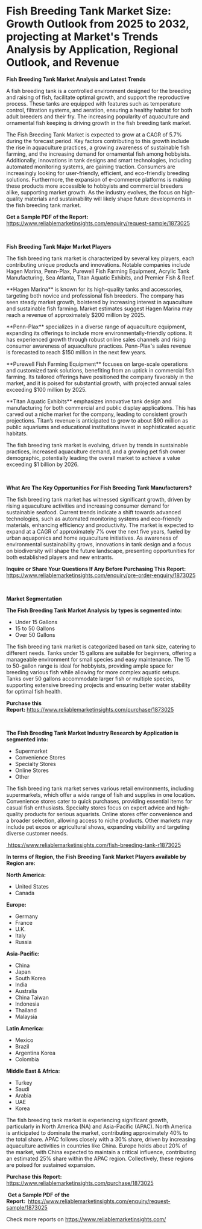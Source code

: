 <p><h1>Fish Breeding Tank Market Size: Growth Outlook from 2025 to 2032, projecting at Market's Trends Analysis by Application, Regional Outlook, and Revenue</h1></p><p><strong>Fish Breeding Tank Market Analysis and Latest Trends</strong></p>
<p><p>A fish breeding tank is a controlled environment designed for the breeding and raising of fish, facilitate optimal growth, and support the reproductive process. These tanks are equipped with features such as temperature control, filtration systems, and aeration, ensuring a healthy habitat for both adult breeders and their fry. The increasing popularity of aquaculture and ornamental fish keeping is driving growth in the fish breeding tank market.</p><p>The Fish Breeding Tank Market is expected to grow at a CAGR of 5.7% during the forecast period. Key factors contributing to this growth include the rise in aquaculture practices, a growing awareness of sustainable fish farming, and the increasing demand for ornamental fish among hobbyists. Additionally, innovations in tank designs and smart technologies, including automated monitoring systems, are gaining traction. Consumers are increasingly looking for user-friendly, efficient, and eco-friendly breeding solutions. Furthermore, the expansion of e-commerce platforms is making these products more accessible to hobbyists and commercial breeders alike, supporting market growth. As the industry evolves, the focus on high-quality materials and sustainability will likely shape future developments in the fish breeding tank market.</p></p>
<p><strong>Get a Sample PDF of the Report:&nbsp;</strong> <a href="https://www.reliablemarketinsights.com/enquiry/request-sample/1873025?utm_campaign=1558&utm_medium=2&utm_source=Github&utm_content=ia&utm_term=05022025&utm_id=fish-breeding-tank">https://www.reliablemarketinsights.com/enquiry/request-sample/1873025</a></p>
<p>&nbsp;</p>
<p><strong>Fish Breeding Tank Major Market Players</strong></p>
<p><p>The fish breeding tank market is characterized by several key players, each contributing unique products and innovations. Notable companies include Hagen Marina, Penn-Plax, Purewell Fish Farming Equipment, Acrylic Tank Manufacturing, Sea Atlanta, Titan Aquatic Exhibits, and Premier Fish & Reef.</p><p>**Hagen Marina** is known for its high-quality tanks and accessories, targeting both novice and professional fish breeders. The company has seen steady market growth, bolstered by increasing interest in aquaculture and sustainable fish farming. Market estimates suggest Hagen Marina may reach a revenue of approximately $200 million by 2025.</p><p>**Penn-Plax** specializes in a diverse range of aquaculture equipment, expanding its offerings to include more environmentally-friendly options. It has experienced growth through robust online sales channels and rising consumer awareness of aquaculture practices. Penn-Plax's sales revenue is forecasted to reach $150 million in the next few years.</p><p>**Purewell Fish Farming Equipment** focuses on large-scale operations and customized tank solutions, benefiting from an uptick in commercial fish farming. Its tailored offerings have positioned the company favorably in the market, and it is poised for substantial growth, with projected annual sales exceeding $100 million by 2025.</p><p>**Titan Aquatic Exhibits** emphasizes innovative tank design and manufacturing for both commercial and public display applications. This has carved out a niche market for the company, leading to consistent growth projections. Titan’s revenue is anticipated to grow to about $90 million as public aquariums and educational institutions invest in sophisticated aquatic habitats.</p><p>The fish breeding tank market is evolving, driven by trends in sustainable practices, increased aquaculture demand, and a growing pet fish owner demographic, potentially leading the overall market to achieve a value exceeding $1 billion by 2026.</p></p>
<p>&nbsp;</p>
<p><strong>What Are The Key Opportunities For Fish Breeding Tank Manufacturers?</strong></p>
<p><p>The fish breeding tank market has witnessed significant growth, driven by rising aquaculture activities and increasing consumer demand for sustainable seafood. Current trends indicate a shift towards advanced technologies, such as automated monitoring systems and eco-friendly materials, enhancing efficiency and productivity. The market is expected to expand at a CAGR of approximately 7% over the next five years, fueled by urban aquaponics and home aquaculture initiatives. As awareness of environmental sustainability grows, innovations in tank design and a focus on biodiversity will shape the future landscape, presenting opportunities for both established players and new entrants.</p></p>
<p><strong>Inquire or Share Your Questions If Any Before Purchasing This Report:</strong> <a href="https://www.reliablemarketinsights.com/enquiry/pre-order-enquiry/1873025?utm_campaign=1558&utm_medium=2&utm_source=Github&utm_content=ia&utm_term=05022025&utm_id=fish-breeding-tank">https://www.reliablemarketinsights.com/enquiry/pre-order-enquiry/1873025</a></p>
<p>&nbsp;</p>
<p><strong>Market Segmentation</strong></p>
<p><strong>The Fish Breeding Tank Market Analysis by types is segmented into:</strong></p>
<p><ul><li>Under 15 Gallons</li><li>15 to 50 Gallons</li><li>Over 50 Gallons</li></ul></p>
<p><p>The fish breeding tank market is categorized based on tank size, catering to different needs. Tanks under 15 gallons are suitable for beginners, offering a manageable environment for small species and easy maintenance. The 15 to 50-gallon range is ideal for hobbyists, providing ample space for breeding various fish while allowing for more complex aquatic setups. Tanks over 50 gallons accommodate larger fish or multiple species, supporting extensive breeding projects and ensuring better water stability for optimal fish health.</p></p>
<p><strong>Purchase this Report:&nbsp;</strong><a href="https://www.reliablemarketinsights.com/purchase/1873025?utm_campaign=1558&utm_medium=2&utm_source=Github&utm_content=ia&utm_term=05022025&utm_id=fish-breeding-tank">https://www.reliablemarketinsights.com/purchase/1873025</a></p>
<p>&nbsp;</p>
<p><strong>The Fish Breeding Tank Market Industry Research by Application is segmented into:</strong></p>
<p><ul><li>Supermarket</li><li>Convenience Stores</li><li>Specialty Stores</li><li>Online Stores</li><li>Other</li></ul></p>
<p><p>The fish breeding tank market serves various retail environments, including supermarkets, which offer a wide range of fish and supplies in one location. Convenience stores cater to quick purchases, providing essential items for casual fish enthusiasts. Specialty stores focus on expert advice and high-quality products for serious aquarists. Online stores offer convenience and a broader selection, allowing access to niche products. Other markets may include pet expos or agricultural shows, expanding visibility and targeting diverse customer needs.</p></p>
<p><a href="https://www.reliablemarketinsights.com/fish-breeding-tank-r1873025?utm_campaign=1558&utm_medium=2&utm_source=Github&utm_content=ia&utm_term=05022025&utm_id=fish-breeding-tank">&nbsp;https://www.reliablemarketinsights.com/fish-breeding-tank-r1873025</a></p>
<p><strong>In terms of Region, the Fish Breeding Tank Market Players available by Region are:</strong></p>
<p>
    <p> <strong> North America: </strong>
        <ul>
            <li>United States</li>
            <li>Canada</li>
        </ul>
        </p> 
    <p> <strong> Europe: </strong>
        <ul>
            <li>Germany</li>
            <li>France</li>
            <li>U.K.</li>
            <li>Italy</li>
            <li>Russia</li>
        </ul>
        </p> 
    <p> <strong> Asia-Pacific: </strong>
        <ul>
            <li>China</li>
            <li>Japan</li>
            <li>South Korea</li>
            <li>India</li>
            <li>Australia</li>
            <li>China Taiwan</li>
            <li>Indonesia</li>
            <li>Thailand</li>
            <li>Malaysia</li>
        </ul>
        </p> 
    <p> <strong> Latin America: </strong>
        <ul>
            <li>Mexico</li>
            <li>Brazil</li>
            <li>Argentina Korea</li>
            <li>Colombia</li>
        </ul>
        </p> 
    <p> <strong> Middle East & Africa: </strong>
        <ul>
            <li>Turkey</li>
            <li>Saudi</li>
            <li>Arabia</li>
            <li>UAE</li>
            <li>Korea</li>
        </ul>
    </p>
    </p>
<p><p>The fish breeding tank market is experiencing significant growth, particularly in North America (NA) and Asia-Pacific (APAC). North America is anticipated to dominate the market, contributing approximately 40% to the total share. APAC follows closely with a 30% share, driven by increasing aquaculture activities in countries like China. Europe holds about 20% of the market, with China expected to maintain a critical influence, contributing an estimated 25% share within the APAC region. Collectively, these regions are poised for sustained expansion.</p></p>
<p><strong>Purchase this Report: </strong><a href="https://www.reliablemarketinsights.com/purchase/1873025?utm_campaign=1558&utm_medium=2&utm_source=Github&utm_content=ia&utm_term=05022025&utm_id=fish-breeding-tank">https://www.reliablemarketinsights.com/purchase/1873025</a></p>
<p>&nbsp;<strong>Get a Sample PDF of the Report:&nbsp;&nbsp;</strong><a href="https://www.reliablemarketinsights.com/enquiry/request-sample/1873025?utm_campaign=1558&utm_medium=2&utm_source=Github&utm_content=ia&utm_term=05022025&utm_id=fish-breeding-tank">https://www.reliablemarketinsights.com/enquiry/request-sample/1873025</a></p>
<p><strong></strong></p>
<p>Check more reports on <a href="https://www.reliablemarketinsights.com/?utm_campaign=1558&utm_medium=2&utm_source=Github&utm_content=ia&utm_term=05022025&utm_id=fish-breeding-tank">https://www.reliablemarketinsights.com/</a></p>